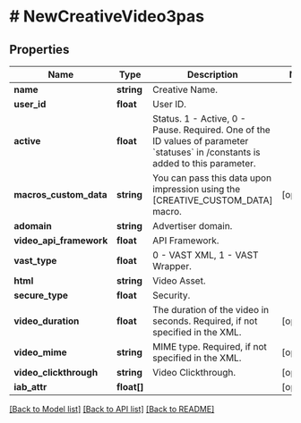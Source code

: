 # # NewCreativeVideo3pas

## Properties

Name | Type | Description | Notes
------------ | ------------- | ------------- | -------------
**name** | **string** | Creative Name. | 
**user_id** | **float** | User ID. | 
**active** | **float** | Status. 1 - Active, 0 - Pause. Required. One of the ID values of parameter &#x60;statuses&#x60; in /constants is added to this parameter. | 
**macros_custom_data** | **string** | You can pass this data upon impression using the [CREATIVE_CUSTOM_DATA] macro. | [optional] 
**adomain** | **string** | Advertiser domain. | 
**video_api_framework** | **float** | API Framework. | 
**vast_type** | **float** | 0 - VAST XML, 1 - VAST Wrapper. | 
**html** | **string** | Video Asset. | 
**secure_type** | **float** | Security. | 
**video_duration** | **float** | The duration of the video in seconds. Required, if not specified in the XML. | [optional] 
**video_mime** | **string** | MIME type. Required, if not specified in the XML. | [optional] 
**video_clickthrough** | **string** | Video Clickthrough. | [optional] 
**iab_attr** | **float[]** |  | [optional] 

[[Back to Model list]](../../README.md#documentation-for-models) [[Back to API list]](../../README.md#documentation-for-api-endpoints) [[Back to README]](../../README.md)


